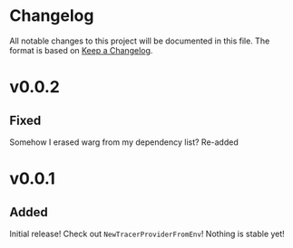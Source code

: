 # Changelog

All notable changes to this project will be documented in this file. The format
is based on [Keep a Changelog](https://keepachangelog.com/en/1.0.0/).

# v0.0.2

## Fixed

Somehow I erased warg from my dependency list? Re-added

# v0.0.1

## Added

Initial release! Check out `NewTracerProviderFromEnv`! Nothing is stable yet!

